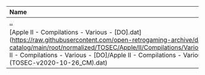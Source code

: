 |Name|Size|
|:---|---:|
|[..](../index.html)|DIR|
|[Apple II - Compilations - Various - [DO].dat](https://raw.githubusercontent.com/open-retrogaming-archive/dat-catalog/main/root/normalized/TOSEC/Apple/II/Compilations/Various/[DO]/Apple II - Compilations - Various - [DO]/Apple II - Compilations - Various - [DO] (TOSEC-v2020-10-26_CM).dat)|8497|
